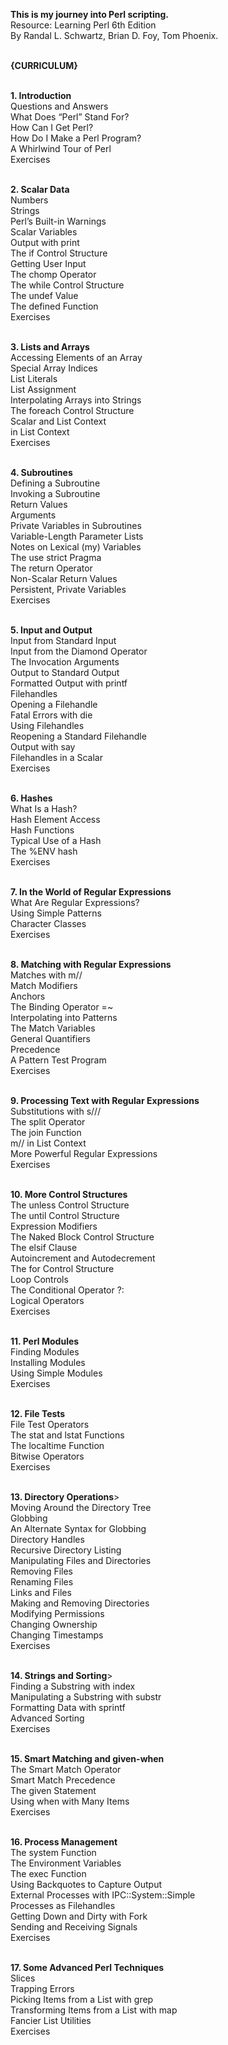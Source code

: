 <b>This is my journey into Perl scripting.</b><br>
Resource: Learning Perl 6th Edition<br>
By Randal L. Schwartz, Brian D. Foy, Tom Phoenix.<br><br>

<b>{CURRICULUM}</b><br><br>

<b>1. Introduction</b><br>
Questions and Answers<br>
What Does “Perl” Stand For?<br>
How Can I Get Perl?<br>
How Do I Make a Perl Program?<br>
A Whirlwind Tour of Perl<br>
Exercises<br><br>

<b>2. Scalar Data</b><br>
Numbers<br>
Strings<br>
Perl’s Built-in Warnings<br>
Scalar Variables<br>
Output with print<br>
The if Control Structure<br>
Getting User Input<br>
The chomp Operator<br>
The while Control Structure<br>
The undef Value<br>
The defined Function<br>
Exercises<br><br>

<b>3. Lists and Arrays</b><br>
Accessing Elements of an Array<br>
Special Array Indices<br>
List Literals<br>
List Assignment<br>
Interpolating Arrays into Strings<br>
The foreach Control Structure<br>
Scalar and List Context<br>
<STDIN> in List Context<br>
Exercises<br><br>

<b>4. Subroutines</b><br>
Defining a Subroutine<br>
Invoking a Subroutine<br>
Return Values<br>
Arguments<br>
Private Variables in Subroutines<br>
Variable-Length Parameter Lists<br>
Notes on Lexical (my) Variables<br>
The use strict Pragma<br>
The return Operator<br>
Non-Scalar Return Values<br>
Persistent, Private Variables<br>
Exercises<br><br>

<b>5. Input and Output</b><br>
Input from Standard Input<br>
Input from the Diamond Operator<br>
The Invocation Arguments<br>
Output to Standard Output<br>
Formatted Output with printf<br>
Filehandles<br>
Opening a Filehandle<br>
Fatal Errors with die<br>
Using Filehandles<br>
Reopening a Standard Filehandle<br>
Output with say<br>
Filehandles in a Scalar<br>
Exercises<br><br>

<b>6. Hashes</b><br>
What Is a Hash?<br>
Hash Element Access<br>
Hash Functions<br>
Typical Use of a Hash<br>
The %ENV hash<br>
Exercises<br><br>

<b>7. In the World of Regular Expressions</b><br>
What Are Regular Expressions?<br>
Using Simple Patterns<br>
Character Classes<br>
Exercises<br><br>

<b>8. Matching with Regular Expressions</b><br>
Matches with m//<br>
Match Modifiers<br>
Anchors<br>
The Binding Operator =~<br>
Interpolating into Patterns<br>
The Match Variables<br>
General Quantifiers<br>
Precedence<br>
A Pattern Test Program<br>
Exercises<br><br>

<b>9. Processing Text with Regular Expressions</b><br>
Substitutions with s///<br>
The split Operator<br>
The join Function<br>
m// in List Context<br>
More Powerful Regular Expressions<br>
Exercises<br><br>

<b>10. More Control Structures</b><br>
The unless Control Structure<br>
The until Control Structure<br>
Expression Modifiers<br>
The Naked Block Control Structure<br>
The elsif Clause<br>
Autoincrement and Autodecrement<br>
The for Control Structure<br>
Loop Controls<br>
The Conditional Operator ?:<br>
Logical Operators<br>
Exercises<br><br>

<b>11. Perl Modules</b><br>
Finding Modules<br>
Installing Modules<br>
Using Simple Modules<br>
Exercises<br><br>

<b>12. File Tests</b><br>
File Test Operators<br>
The stat and lstat Functions<br>
The localtime Function<br>
Bitwise Operators<br>
Exercises<br><br>

<b>13. Directory Operations</b>><br>
Moving Around the Directory Tree<br>
Globbing<br>
An Alternate Syntax for Globbing<br>
Directory Handles<br>
Recursive Directory Listing<br>
Manipulating Files and Directories<br>
Removing Files<br>
Renaming Files<br>
Links and Files<br>
Making and Removing Directories<br>
Modifying Permissions<br>
Changing Ownership<br>
Changing Timestamps<br>
Exercises<br><br>

<b>14. Strings and Sorting</b>><br>
Finding a Substring with index<br>
Manipulating a Substring with substr<br>
Formatting Data with sprintf<br>
Advanced Sorting<br>
Exercises<br><br>

<b>15. Smart Matching and given-when</b><br>
The Smart Match Operator<br>
Smart Match Precedence<br>
The given Statement<br>
Using when with Many Items<br>
Exercises<br><br>

<b>16. Process Management</b><br>
The system Function<br>
The Environment Variables<br>
The exec Function<br>
Using Backquotes to Capture Output<br>
External Processes with IPC::System::Simple<br>
Processes as Filehandles<br>
Getting Down and Dirty with Fork<br>
Sending and Receiving Signals<br>
Exercises<br><br>

<b>17. Some Advanced Perl Techniques</b><br>
Slices<br>
Trapping Errors<br>
Picking Items from a List with grep<br>
Transforming Items from a List with map<br>
Fancier List Utilities<br>
Exercises<br>
